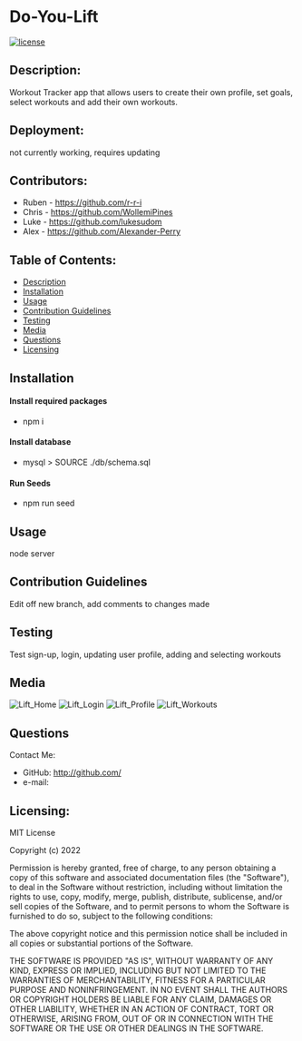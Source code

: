 
# Do-You-Lift
[![license](https://img.shields.io/static/v1?label=License&message=MIT&color=blue)](https://opensource.org/licenses/MIT)

## Description: 
Workout Tracker app that allows users to create their own profile, set goals, select workouts and add their own workouts. 

## Deployment:
not currently working, requires updating

## Contributors:
* Ruben - https://github.com/r-r-i
* Chris - https://github.com/WollemiPines
* Luke - https://github.com/lukesudom
* Alex - https://github.com/Alexander-Perry

## Table of Contents: 
* [Description](#description)
* [Installation](#installation)
* [Usage](#usage)
* [Contribution Guidelines](#contribution-guidelines)
* [Testing](#testing)
* [Media](#media)
* [Questions](#questions)
* [Licensing](#licensing)
  
## Installation
#### Install required packages
* npm i
#### Install database
* mysql > SOURCE ./db/schema.sql
#### Run Seeds
* npm run seed

## Usage
node server

## Contribution Guidelines
Edit off new branch, add comments to changes made

## Testing
Test sign-up, login, updating user profile, adding and selecting workouts

## Media
![Lift_Home](https://user-images.githubusercontent.com/102524579/187135738-b73d80a7-9113-456b-881d-69fb0759ce08.png)
![Lift_Login](https://user-images.githubusercontent.com/102524579/187135744-3abceba9-cd5e-4c57-9f81-c7a5e2a63a5c.png)
![Lift_Profile](https://user-images.githubusercontent.com/102524579/187135746-96be4f3c-d557-48df-aa6d-e1946a27e88b.png)
![Lift_Workouts](https://user-images.githubusercontent.com/102524579/187135748-9ab7431e-f332-46c1-965d-fa35865450b7.png)

## Questions
Contact Me: 
* GitHub: http://github.com/
* e-mail: 

## Licensing:

MIT License

Copyright (c) 2022 
      
Permission is hereby granted, free of charge, to any person obtaining a copy
of this software and associated documentation files (the "Software"), to deal
in the Software without restriction, including without limitation the rights
to use, copy, modify, merge, publish, distribute, sublicense, and/or sell
copies of the Software, and to permit persons to whom the Software is
furnished to do so, subject to the following conditions:
      
The above copyright notice and this permission notice shall be included in all
copies or substantial portions of the Software.
      
THE SOFTWARE IS PROVIDED "AS IS", WITHOUT WARRANTY OF ANY KIND, EXPRESS OR
IMPLIED, INCLUDING BUT NOT LIMITED TO THE WARRANTIES OF MERCHANTABILITY,
FITNESS FOR A PARTICULAR PURPOSE AND NONINFRINGEMENT. IN NO EVENT SHALL THE
AUTHORS OR COPYRIGHT HOLDERS BE LIABLE FOR ANY CLAIM, DAMAGES OR OTHER
LIABILITY, WHETHER IN AN ACTION OF CONTRACT, TORT OR OTHERWISE, ARISING FROM,
OUT OF OR IN CONNECTION WITH THE SOFTWARE OR THE USE OR OTHER DEALINGS IN THE
SOFTWARE.

